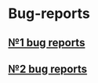 # Bug-reports
## [№1 bug reports](https://docs.google.com/document/d/1GUMI4CVwAexkacNdGbQ1s-23NX90v2XoMu2uqgE9lS8/edit?usp=sharing)
## [№2 bug reports](https://docs.google.com/document/d/19y3aV9Z0s7fu4R01aNJopGoLo0jJWlRHNKwLmHs-ABA/edit?usp=sharing)
